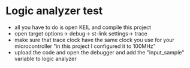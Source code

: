 # Logic analyzer test
- all you have to do is open KEIL and compile this project  
- open target options-> debug-> st-link settings-> trace
- make sure that trace clock have the same clock you use for your microcontroller "in this project I configured it to 100MHz"
- upload the code and open the debugger and add the "input_sample" variable to logic analyzer 

 